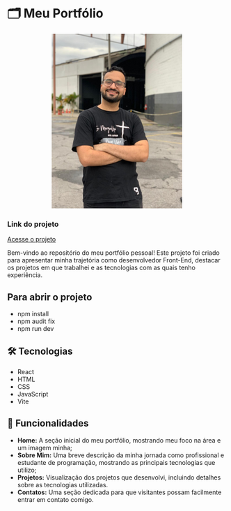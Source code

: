 # 🗂️ Meu Portfólio

<p align="center">
<img src="public/Alexandre_home.jpeg" width="300">
</p>

<h3>Link do projeto</h3>

<p><a href="https://portfolio-react-zeta-azure.vercel.app/" target="_blank" rel="noopener noreferrer">Acesse o projeto</a></p>


Bem-vindo ao repositório do meu portfólio pessoal! Este projeto foi criado para apresentar minha trajetória como desenvolvedor Front-End, destacar os projetos em que trabalhei e as tecnologias com as quais tenho experiência.

## Para abrir o projeto

- npm install
- npm audit fix
- npm run dev

## 🛠️ Tecnologias

- React
- HTML
- CSS
- JavaScript
- Vite


## 🚀 Funcionalidades

- <b>Home:</b> A seção inicial do meu portfólio, mostrando meu foco na área e um imagem minha;
- <b>Sobre Mim:</b> Uma breve descrição da minha jornada como profissional e estudante de programação, mostrando as principais tecnologias que utilizo;
- <b>Projetos:</b> Visualização dos projetos que desenvolvi, incluindo detalhes sobre as tecnologias utilizadas.
- <b>Contatos:</b> Uma seção dedicada para que visitantes possam facilmente entrar em contato comigo.
